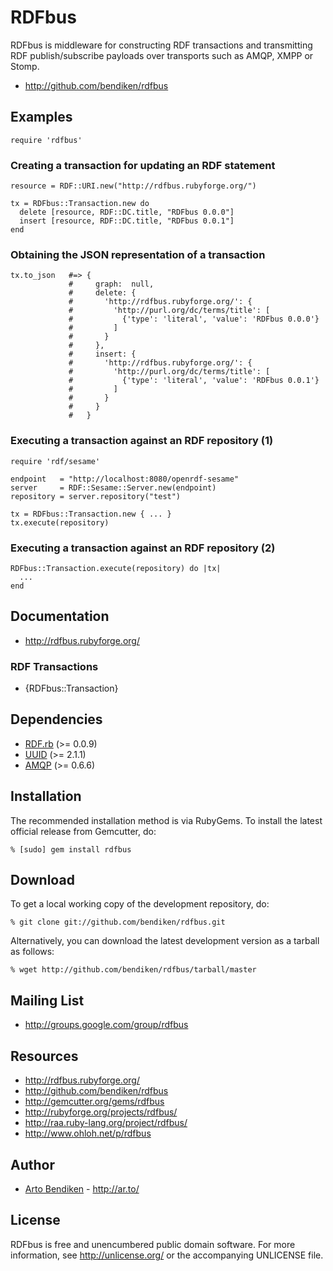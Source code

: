 RDFbus
======

RDFbus is middleware for constructing RDF transactions and transmitting RDF
publish/subscribe payloads over transports such as AMQP, XMPP or Stomp.

* <http://github.com/bendiken/rdfbus>

Examples
--------

    require 'rdfbus'

### Creating a transaction for updating an RDF statement

    resource = RDF::URI.new("http://rdfbus.rubyforge.org/")

    tx = RDFbus::Transaction.new do
      delete [resource, RDF::DC.title, "RDFbus 0.0.0"]
      insert [resource, RDF::DC.title, "RDFbus 0.0.1"]
    end

### Obtaining the JSON representation of a transaction

    tx.to_json   #=> {
                 #     graph:  null,
                 #     delete: {
                 #       'http://rdfbus.rubyforge.org/': {
                 #         'http://purl.org/dc/terms/title': [
                 #           {'type': 'literal', 'value': 'RDFbus 0.0.0'}
                 #         ]
                 #       }
                 #     },
                 #     insert: {
                 #       'http://rdfbus.rubyforge.org/': {
                 #         'http://purl.org/dc/terms/title': [
                 #           {'type': 'literal', 'value': 'RDFbus 0.0.1'}
                 #         ]
                 #       }
                 #     }
                 #   }

### Executing a transaction against an RDF repository (1)

    require 'rdf/sesame'

    endpoint   = "http://localhost:8080/openrdf-sesame"
    server     = RDF::Sesame::Server.new(endpoint)
    repository = server.repository("test")

    tx = RDFbus::Transaction.new { ... }
    tx.execute(repository)

### Executing a transaction against an RDF repository (2)

    RDFbus::Transaction.execute(repository) do |tx|
      ...
    end

Documentation
-------------

* <http://rdfbus.rubyforge.org/>

### RDF Transactions

* {RDFbus::Transaction}

Dependencies
------------

* [RDF.rb](http://gemcutter.org/gems/rdf) (>= 0.0.9)
* [UUID](http://gemcutter.org/gems/uuid) (>= 2.1.1)
* [AMQP](http://gemcutter.org/gems/amqp) (>= 0.6.6)

Installation
------------

The recommended installation method is via RubyGems. To install the latest
official release from Gemcutter, do:

    % [sudo] gem install rdfbus

Download
--------

To get a local working copy of the development repository, do:

    % git clone git://github.com/bendiken/rdfbus.git

Alternatively, you can download the latest development version as a tarball
as follows:

    % wget http://github.com/bendiken/rdfbus/tarball/master

Mailing List
------------

* <http://groups.google.com/group/rdfbus>

Resources
---------

* <http://rdfbus.rubyforge.org/>
* <http://github.com/bendiken/rdfbus>
* <http://gemcutter.org/gems/rdfbus>
* <http://rubyforge.org/projects/rdfbus/>
* <http://raa.ruby-lang.org/project/rdfbus/>
* <http://www.ohloh.net/p/rdfbus>

Author
------

* [Arto Bendiken](mailto:arto.bendiken@gmail.com) - <http://ar.to/>

License
-------

RDFbus is free and unencumbered public domain software. For more
information, see <http://unlicense.org/> or the accompanying UNLICENSE file.
